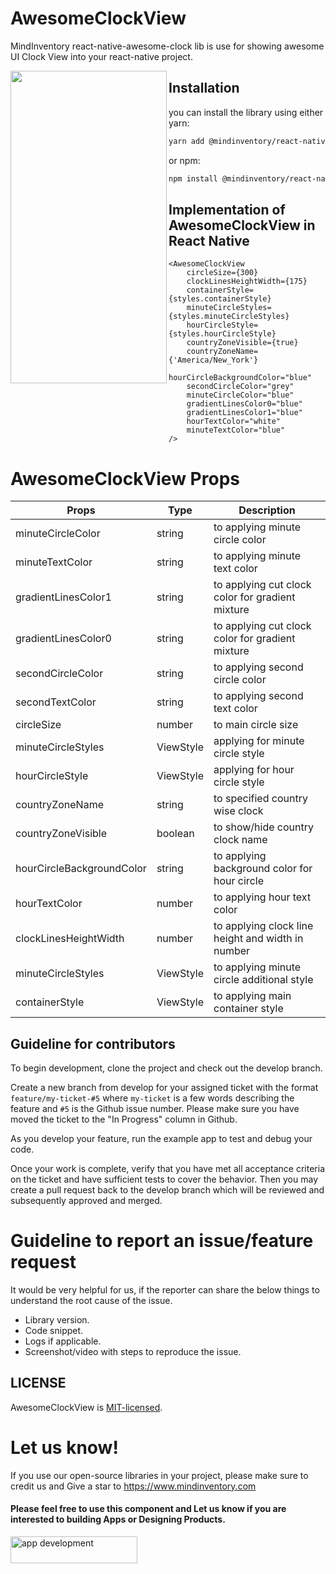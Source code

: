 # AwesomeClockView

MindInventory react-native-awesome-clock lib is use for showing awesome UI Clock View into your react-native project.

<a href="url"><img src="https://user-images.githubusercontent.com/87525902/179689424-9137c3f6-5081-43a4-9dc6-6c33949b2739.gif" align="left" height="500" width="250" ></a>

## Installation

you can install the library using either yarn:

```sh
yarn add @mindinventory/react-native-awesome-clock
```

or npm:

```sh
npm install @mindinventory/react-native-awesome-clock
```

## Implementation of AwesomeClockView in React Native

```
<AwesomeClockView
    circleSize={300}
    clockLinesHeightWidth={175}
    containerStyle={styles.containerStyle}
    minuteCircleStyles={styles.minuteCircleStyles}
    hourCircleStyle={styles.hourCircleStyle}
    countryZoneVisible={true}
    countryZoneName={'America/New_York'}
    hourCircleBackgroundColor="blue"
    secondCircleColor="grey"
    minuteCircleColor="blue"
    gradientLinesColor0="blue"
    gradientLinesColor1="blue"
    hourTextColor="white"
    minuteTextColor="blue"
/>
```

# AwesomeClockView Props

| Props                     | Type      | Description                                       |
| ------------------------- | --------- | ------------------------------------------------- |
| minuteCircleColor         | string    | to applying minute circle color                   |
| minuteTextColor           | string    | to applying minute text color                     |
| gradientLinesColor1       | string    | to applying cut clock color for gradient mixture  |
| gradientLinesColor0       | string    | to applying cut clock color for gradient mixture  |
| secondCircleColor         | string    | to applying second circle color                   |
| secondTextColor           | string    | to applying second text color                     |
| circleSize                | number    | to main circle size                               |
| minuteCircleStyles        | ViewStyle | applying for minute circle style                  |
| hourCircleStyle           | ViewStyle | applying for hour circle style                    |
| countryZoneName           | string    | to specified country wise clock                   |
| countryZoneVisible        | boolean   | to show/hide country clock name                   |
| hourCircleBackgroundColor | string    | to applying background color for hour circle      |
| hourTextColor             | number    | to applying hour text color                       |
| clockLinesHeightWidth     | number    | to applying clock line height and width in number |
| minuteCircleStyles        | ViewStyle | to applying minute circle additional style        |
| containerStyle            | ViewStyle | to applying main container style                  |

## Guideline for contributors

To begin development, clone the project and check out the develop branch.

Create a new branch from develop for your assigned ticket with the format `feature/my-ticket-#5` where `my-ticket` is a few words describing the feature and `#5` is the Github issue number. Please make sure you have moved the ticket to the "In Progress" column in Github.

As you develop your feature, run the example app to test and debug your code.

Once your work is complete, verify that you have met all acceptance criteria on the ticket and have sufficient tests to cover the behavior. Then you may create a pull request back to the develop branch which will be reviewed and subsequently approved and merged.

# Guideline to report an issue/feature request

It would be very helpful for us, if the reporter can share the below things to understand the root cause of the issue.

- Library version.
- Code snippet.
- Logs if applicable.
- Screenshot/video with steps to reproduce the issue.

## LICENSE

AwesomeClockView is [MIT-licensed](https://github.com/Mindinventory/react-native-awesome-clock/blob/main/LICENSE).

# Let us know!

If you use our open-source libraries in your project, please make sure to credit us and Give a star to https://www.mindinventory.com

<p><h4>Please feel free to use this component and Let us know if you are interested to building Apps or Designing Products.</h4>
<a href="https://www.mindinventory.com/contact-us.php?utm_source=gthb&utm_medium=repo&utm_campaign=rMIClockView" target="__blank">
<img src="https://github.com/Sammindinventory/MindInventory/blob/main/hirebutton.png" width="203" height="43"  alt="app development">
</a>

